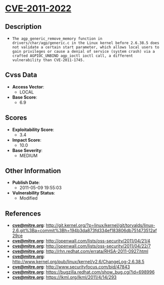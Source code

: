 
# [CVE-2011-2022](http://git.kernel.org/?p=linux/kernel/git/torvalds/linux-2.6.git%3Ba=commit%3Bh=194b3da873fd334ef183806db751473512af29ce)

## Description

- `The agp_generic_remove_memory function in drivers/char/agp/generic.c in the Linux kernel before 2.6.38.5 does not validate a certain start parameter, which allows local users to gain privileges or cause a denial of service (system crash) via a crafted AGPIOC_UNBIND agp_ioctl ioctl call, a different vulnerability than CVE-2011-1745.`

## Cvss Data

- **Access Vector**:
  - LOCAL
- **Base Score**:
  - 6.9

## Scores

- **Exploitability Score**:
  - 3.4
- **Impact Score**:
  - 10.0
- **Base Severity**:
  - MEDIUM

## Other Information

- **Publish Date**:
  - 2011-05-09 19:55:03
- **Vulnerability Status**:
  - Modified

## References

- **cve@mitre.org**: http://git.kernel.org/?p=linux/kernel/git/torvalds/linux-2.6.git%3Ba=commit%3Bh=194b3da873fd334ef183806db751473512af29ce
- **cve@mitre.org**: http://openwall.com/lists/oss-security/2011/04/21/4
- **cve@mitre.org**: http://openwall.com/lists/oss-security/2011/04/22/7
- **cve@mitre.org**: http://rhn.redhat.com/errata/RHSA-2011-0927.html
- **cve@mitre.org**: http://www.kernel.org/pub/linux/kernel/v2.6/ChangeLog-2.6.38.5
- **cve@mitre.org**: http://www.securityfocus.com/bid/47843
- **cve@mitre.org**: https://bugzilla.redhat.com/show_bug.cgi?id=698996
- **cve@mitre.org**: https://lkml.org/lkml/2011/4/14/293
